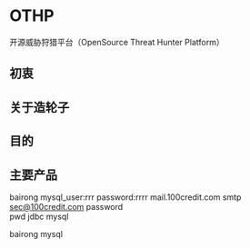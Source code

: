 # OTHP
开源威胁狩猎平台（OpenSource Threat Hunter Platform）

## 初衷
## 关于造轮子
## 目的
## 主要产品
bairong 
mysql_user:rrr
password:rrrr
mail.100credit.com
smtp
sec@100credit.com
password\
pwd
jdbc
mysql

bairong mysql
